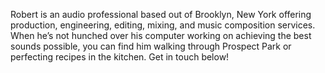 Robert is an audio professional based out of Brooklyn, New York offering production, engineering, editing, mixing, and music composition services. When he’s not hunched over his computer working on achieving the best sounds possible, you can find him walking through Prospect Park or perfecting recipes in the kitchen. Get in touch below!